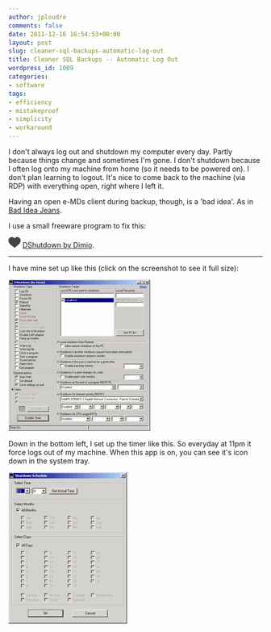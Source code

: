 ```yaml
---
author: jploudre
comments: false
date: 2011-12-16 16:54:53+00:00
layout: post
slug: cleaner-sql-backups-automatic-log-out
title: Cleaner SQL Backups -- Automatic Log Out
wordpress_id: 1009
categories:
- software
tags:
- efficiency
- mistakeproof
- simplicity
- workaround
---
```


I don't always log out and shutdown my computer every day. Partly because things change and sometimes I'm gone. I don't shutdown because I often log onto my machine from home (so it needs to be powered on). I don't plan learning to logout. It's nice to come back to the machine (via RDP) with everything open, right where I left it.

Having an open e-MDs client during backup, though, is a 'bad idea'. As in [Bad Idea Jeans](http://www.hulu.com/watch/10310/saturday-night-live-bad-idea-jeans).

I use a small freeware program to fix this:

![](/files/2011/01/29-heart.png) [DShutdown by Dimio](http://dimio.altervista.org/eng/).

-----------------------------
I have mine set up like this (click on the screenshot to see it full size):

[![](/files/2011/12/screenshot.4-281x300.png)](/files/2011/12/screenshot.4.png)

Down in the bottom left, I set up the timer like this. So everyday at 11pm it force logs out of my machine. When this app is on, you can see it's icon down in the system tray.

[![](/files/2011/12/screenshot.3-235x300.png)](/files/2011/12/screenshot.3.png)

